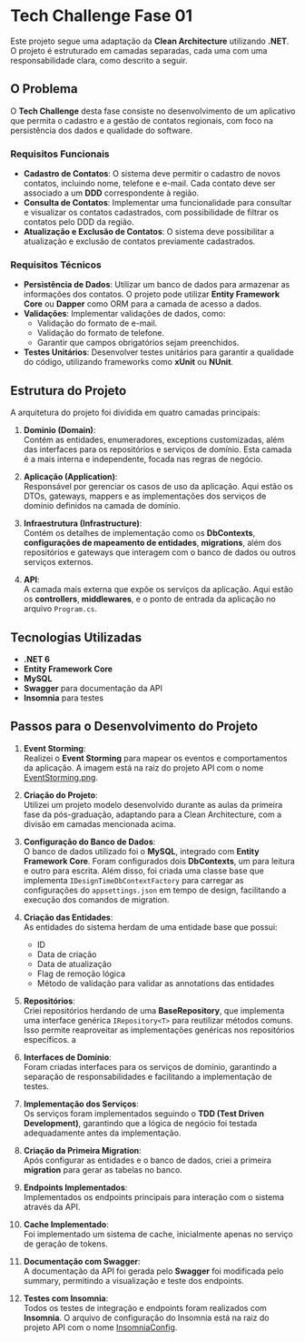 # Tech Challenge Fase 01

Este projeto segue uma adaptação da **Clean Architecture** utilizando **.NET**. O projeto é estruturado em camadas separadas, cada uma com uma responsabilidade clara, como descrito a seguir.

## O Problema

O **Tech Challenge** desta fase consiste no desenvolvimento de um aplicativo que permita o cadastro e a gestão de contatos regionais, com foco na persistência dos dados e qualidade do software.

### Requisitos Funcionais

- **Cadastro de Contatos**: O sistema deve permitir o cadastro de novos contatos, incluindo nome, telefone e e-mail. Cada contato deve ser associado a um **DDD** correspondente à região.
- **Consulta de Contatos**: Implementar uma funcionalidade para consultar e visualizar os contatos cadastrados, com possibilidade de filtrar os contatos pelo DDD da região.
- **Atualização e Exclusão de Contatos**: O sistema deve possibilitar a atualização e exclusão de contatos previamente cadastrados.

### Requisitos Técnicos

- **Persistência de Dados**: Utilizar um banco de dados para armazenar as informações dos contatos. O projeto pode utilizar **Entity Framework Core** ou **Dapper** como ORM para a camada de acesso a dados.
- **Validações**: Implementar validações de dados, como:
  - Validação do formato de e-mail.
  - Validação do formato de telefone.
  - Garantir que campos obrigatórios sejam preenchidos.
- **Testes Unitários**: Desenvolver testes unitários para garantir a qualidade do código, utilizando frameworks como **xUnit** ou **NUnit**.

## Estrutura do Projeto

A arquitetura do projeto foi dividida em quatro camadas principais:

1. **Dominio (Domain)**:  
   Contém as entidades, enumeradores, exceptions customizadas, além das interfaces para os repositórios e serviços de domínio. Esta camada é a mais interna e independente, focada nas regras de negócio.

2. **Aplicação (Application)**:  
   Responsável por gerenciar os casos de uso da aplicação. Aqui estão os DTOs, gateways, mappers e as implementações dos serviços de domínio definidos na camada de domínio.

3. **Infraestrutura (Infrastructure)**:  
   Contém os detalhes de implementação como os **DbContexts**, **configurações de mapeamento de entidades**, **migrations**, além dos repositórios e gateways que interagem com o banco de dados ou outros serviços externos.

4. **API**:  
   A camada mais externa que expõe os serviços da aplicação. Aqui estão os **controllers**, **middlewares**, e o ponto de entrada da aplicação no arquivo `Program.cs`.

## Tecnologias Utilizadas

- **.NET 6**
- **Entity Framework Core**
- **MySQL**
- **Swagger** para documentação da API
- **Insomnia** para testes

## Passos para o Desenvolvimento do Projeto

1. **Event Storming**:  
   Realizei o **Event Storming** para mapear os eventos e comportamentos da aplicação. A imagem está na raiz do projeto API com o nome [EventStorming.png](https://github.com/diisk/TechChallengeContatosRegionais/blob/31376fb9366c2438008785024443a014bc98322b/API/EventStorming.png).

2. **Criação do Projeto**:  
   Utilizei um projeto modelo desenvolvido durante as aulas da primeira fase da pós-graduação, adaptando para a Clean Architecture, com a divisão em camadas mencionada acima.

3. **Configuração do Banco de Dados**:  
   O banco de dados utilizado foi o **MySQL**, integrado com **Entity Framework Core**. Foram configurados dois **DbContexts**, um para leitura e outro para escrita. Além disso, foi criada uma classe base que implementa `IDesignTimeDbContextFactory` para carregar as configurações do `appsettings.json` em tempo de design, facilitando a execução dos comandos de migration.

4. **Criação das Entidades**:  
   As entidades do sistema herdam de uma entidade base que possui:
   - ID
   - Data de criação
   - Data de atualização
   - Flag de remoção lógica
   - Método de validação para validar as annotations das entidades

5. **Repositórios**:  
   Criei repositórios herdando de uma **BaseRepository**, que implementa uma interface genérica `IRepository<T>` para reutilizar métodos comuns. Isso permite reaproveitar as implementações genéricas nos repositórios específicos.
a
6. **Interfaces de Domínio**:  
   Foram criadas interfaces para os serviços de domínio, garantindo a separação de responsabilidades e facilitando a implementação de testes.

7. **Implementação dos Serviços**:  
   Os serviços foram implementados seguindo o **TDD (Test Driven Development)**, garantindo que a lógica de negócio foi testada adequadamente antes da implementação.

8. **Criação da Primeira Migration**:  
   Após configurar as entidades e o banco de dados, criei a primeira **migration** para gerar as tabelas no banco.

9. **Endpoints Implementados**:  
   Implementados os endpoints principais para interação com o sistema através da API.

10. **Cache Implementado**:  
   Foi implementado um sistema de cache, inicialmente apenas no serviço de geração de tokens.

11. **Documentação com Swagger**:  
   A documentação da API foi gerada pelo **Swagger** foi modificada pelo summary, permitindo a visualização e teste dos endpoints.

12. **Testes com Insomnia**:  
   Todos os testes de integração e endpoints foram realizados com **Insomnia**. O arquivo de configuração do Insomnia está na raiz do projeto API com o nome [InsomniaConfig](https://github.com/diisk/TechChallengeContatosRegionais/blob/782e8a6c2228f5aba41cc17a85de85a68fffb8a6/API/InsomniaConfig).
